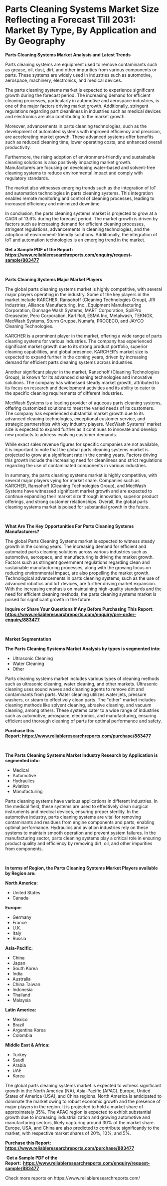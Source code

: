 <p><h1>Parts Cleaning Systems Market Size Reflecting a Forecast Till 2031: Market By Type, By Application and By Geography</h1></p><p><strong>Parts Cleaning Systems Market Analysis and Latest Trends</strong></p>
<p><p>Parts cleaning systems are equipment used to remove contaminants such as grease, oil, dust, dirt, and other impurities from various components or parts. These systems are widely used in industries such as automotive, aerospace, machinery, electronics, and medical devices.</p><p>The parts cleaning systems market is expected to experience significant growth during the forecast period. The increasing demand for efficient cleaning processes, particularly in automotive and aerospace industries, is one of the major factors driving market growth. Additionally, stringent regulations regarding part cleanliness in industries such as medical devices and electronics are also contributing to the market growth.</p><p>Moreover, advancements in parts cleaning technologies, such as the development of automated systems with improved efficiency and precision, are accelerating market growth. These advanced systems offer benefits such as reduced cleaning time, lower operating costs, and enhanced overall productivity.</p><p>Furthermore, the rising adoption of environment-friendly and sustainable cleaning solutions is also positively impacting market growth. Manufacturers are focusing on developing water-based and solvent-free cleaning systems to reduce environmental impact and comply with regulatory standards.</p><p>The market also witnesses emerging trends such as the integration of IoT and automation technologies in parts cleaning systems. This integration enables remote monitoring and control of cleaning processes, leading to increased efficiency and minimized downtime.</p><p>In conclusion, the parts cleaning systems market is projected to grow at a CAGR of 13.6% during the forecast period. The market growth is driven by factors such as increasing demand for efficient cleaning processes, stringent regulations, advancements in cleaning technologies, and the adoption of environment-friendly solutions. Additionally, the integration of IoT and automation technologies is an emerging trend in the market.</p></p>
<p><strong>Get a Sample PDF of the Report:&nbsp; <a href="https://www.reliableresearchreports.com/enquiry/request-sample/883477">https://www.reliableresearchreports.com/enquiry/request-sample/883477</a></strong></p>
<p>&nbsp;</p>
<p><strong>Parts Cleaning Systems Major Market Players</strong></p>
<p><p>The global parts cleaning systems market is highly competitive, with several major players operating in the industry. Some of the key players in the market include KARCHER, Ransohoff (Cleaning Technologies Group), JRI Industries, Alliance Manufacturing, Inc., Equipment Manufacturing Corporation, Dunnage Wash Systems, MART Corporation, SpillPro Greaseater, Pero Corporation, Karl Roll, ESMA Inc, Metalwash, TEKNOX, MecWash Systems, Sturm Gruppe, Numafa, PROCECO, and JAYCO Cleaning Technologies.</p><p>KARCHER is a prominent player in the market, offering a wide range of parts cleaning systems for various industries. The company has experienced significant market growth due to its strong product portfolio, superior cleaning capabilities, and global presence. KARCHER's market size is expected to expand further in the coming years, driven by increasing demand for efficient parts cleaning systems across industries.</p><p>Another significant player in the market, Ransohoff (Cleaning Technologies Group), is known for its advanced cleaning technologies and innovative solutions. The company has witnessed steady market growth, attributed to its focus on research and development activities and its ability to cater to the specific cleaning requirements of different industries.</p><p>MecWash Systems is a leading provider of aqueous parts cleaning systems, offering customized solutions to meet the varied needs of its customers. The company has experienced substantial market growth due to its advanced cleaning technologies, exceptional customer service, and strategic partnerships with key industry players. MecWash Systems' market size is expected to expand further as it continues to innovate and develop new products to address evolving customer demands.</p><p>While exact sales revenue figures for specific companies are not available, it is important to note that the global parts cleaning systems market is projected to grow at a significant rate in the coming years. Factors driving this growth include the increasing need for cleanliness and strict regulations regarding the use of contaminated components in various industries.</p><p>In summary, the parts cleaning systems market is highly competitive, with several major players vying for market share. Companies such as KARCHER, Ransohoff (Cleaning Technologies Group), and MecWash Systems have witnessed significant market growth and are expected to continue expanding their market size through innovation, superior product offerings, and strong customer relationships. Overall, the global parts cleaning systems market is poised for substantial growth in the future.</p></p>
<p>&nbsp;</p>
<p><strong>What Are The Key Opportunities For Parts Cleaning Systems Manufacturers?</strong></p>
<p><p>The global Parts Cleaning Systems market is expected to witness steady growth in the coming years. The increasing demand for efficient and automated parts cleaning solutions across various industries such as automotive, aerospace, and manufacturing is driving the market growth. Factors such as stringent government regulations regarding clean and sustainable manufacturing processes, along with the growing focus on reducing environmental impact, are also propelling the market growth. Technological advancements in parts cleaning systems, such as the use of advanced robotics and IoT devices, are further driving market expansion. With the increasing emphasis on maintaining high-quality standards and the need for efficient cleaning methods, the parts cleaning systems market is poised for significant growth in the future.</p></p>
<p><strong>Inquire or Share Your Questions If Any Before Purchasing This Report: <a href="https://www.reliableresearchreports.com/enquiry/pre-order-enquiry/883477">https://www.reliableresearchreports.com/enquiry/pre-order-enquiry/883477</a></strong></p>
<p>&nbsp;</p>
<p><strong>Market Segmentation</strong></p>
<p><strong>The Parts Cleaning Systems Market Analysis by types is segmented into:</strong></p>
<p><ul><li>Ultrasonic Cleaning</li><li>Water Cleaning</li><li>Other</li></ul></p>
<p><p>Parts cleaning systems market includes various types of cleaning methods such as ultrasonic cleaning, water cleaning, and other markets. Ultrasonic cleaning uses sound waves and cleaning agents to remove dirt and contaminants from parts. Water cleaning utilizes water jets, pressure washers, or steam to effectively clean parts. The "other" market includes cleaning methods like solvent cleaning, abrasive cleaning, and vacuum cleaning, among others. These systems cater to a wide range of industries such as automotive, aerospace, electronics, and manufacturing, ensuring efficient and thorough cleaning of parts for optimal performance and safety.</p></p>
<p><strong>Purchase this Report:&nbsp;<a href="https://www.reliableresearchreports.com/purchase/883477">https://www.reliableresearchreports.com/purchase/883477</a></strong></p>
<p>&nbsp;</p>
<p><strong>The Parts Cleaning Systems Market Industry Research by Application is segmented into:</strong></p>
<p><ul><li>Medical</li><li>Automotive</li><li>Hydraulics</li><li>Aviation</li><li>Manufacturing</li></ul></p>
<p><p>Parts cleaning systems have various applications in different industries. In the medical field, these systems are used to effectively clean surgical instruments and medical devices, ensuring proper sterility. In the automotive industry, parts cleaning systems are vital for removing contaminants and residues from engine components and parts, enabling optimal performance. Hydraulics and aviation industries rely on these systems to maintain smooth operation and prevent system failures. In the manufacturing sector, parts cleaning systems play a critical role in ensuring product quality and efficiency by removing dirt, oil, and other impurities from components.</p></p>
<p>&nbsp;</p>
<p><strong>In terms of Region, the Parts Cleaning Systems Market Players available by Region are:</strong></p>
<p>
    <p> <strong> North America: </strong>
        <ul>
            <li>United States</li>
            <li>Canada</li>
        </ul>
        </p> 
    <p> <strong> Europe: </strong>
        <ul>
            <li>Germany</li>
            <li>France</li>
            <li>U.K.</li>
            <li>Italy</li>
            <li>Russia</li>
        </ul>
        </p> 
    <p> <strong> Asia-Pacific: </strong>
        <ul>
            <li>China</li>
            <li>Japan</li>
            <li>South Korea</li>
            <li>India</li>
            <li>Australia</li>
            <li>China Taiwan</li>
            <li>Indonesia</li>
            <li>Thailand</li>
            <li>Malaysia</li>
        </ul>
        </p> 
    <p> <strong> Latin America: </strong>
        <ul>
            <li>Mexico</li>
            <li>Brazil</li>
            <li>Argentina Korea</li>
            <li>Colombia</li>
        </ul>
        </p> 
    <p> <strong> Middle East & Africa: </strong>
        <ul>
            <li>Turkey</li>
            <li>Saudi</li>
            <li>Arabia</li>
            <li>UAE</li>
            <li>Korea</li>
        </ul>
    </p>
    </p>
<p><p>The global parts cleaning systems market is expected to witness significant growth in the North America (NA), Asia-Pacific (APAC), Europe, United States of America (USA), and China regions. North America is anticipated to dominate the market owing to robust economic growth and the presence of major players in the region. It is projected to hold a market share of approximately 35%. The APAC region is expected to exhibit substantial growth due to increasing industrialization and growing automotive and manufacturing sectors, likely capturing around 30% of the market share. Europe, USA, and China are also predicted to contribute significantly to the market, with respective market shares of 20%, 10%, and 5%.</p></p>
<p><strong>Purchase this Report: <a href="https://www.reliableresearchreports.com/purchase/883477">https://www.reliableresearchreports.com/purchase/883477</a></strong></p>
<p>&nbsp;<strong>Get a Sample PDF of the Report:&nbsp;&nbsp;<a href="https://www.reliableresearchreports.com/enquiry/request-sample/883477">https://www.reliableresearchreports.com/enquiry/request-sample/883477</a></strong></p>
<p><strong></strong></p>
<p>Check more reports on https://www.reliableresearchreports.com/</p>
